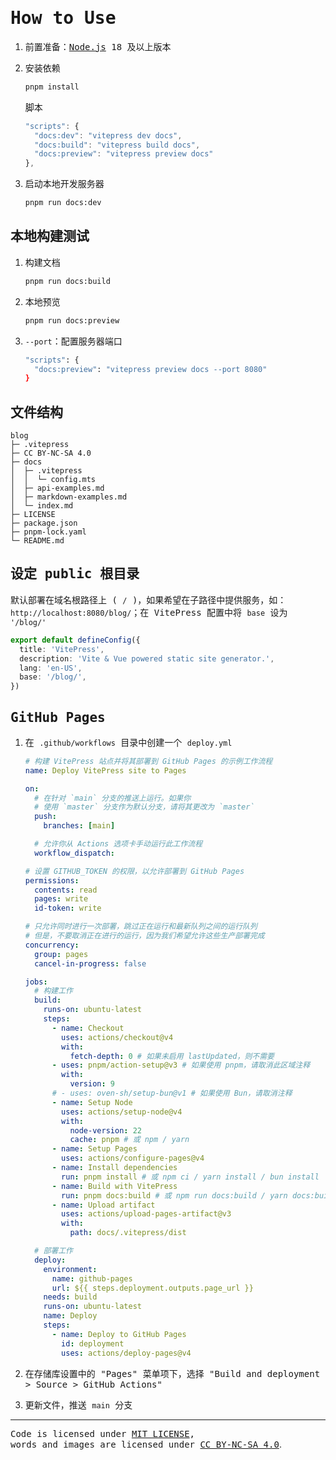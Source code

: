 # <samp>How to Use</samp>

1. <samp>前置准备：[Node.js](https://nodejs.org/) 18 及以上版本</samp>

2. <samp>安装依赖</samp>

   ```sh
   pnpm install
   ```

   <samp>脚本</samp>

   ```js
   "scripts": {
     "docs:dev": "vitepress dev docs",
     "docs:build": "vitepress build docs",
     "docs:preview": "vitepress preview docs"
   },
   ```

3. <samp>启动本地开发服务器</samp>

   ```sh
   pnpm run docs:dev
   ```

## <samp>本地构建测试</samp>

1. <samp>构建文档</samp>

   ```sh
   pnpm run docs:build
   ```

2. <samp>本地预览</samp>

   ```sh
   pnpm run docs:preview
   ```

3. <samp>`--port`：配置服务器端口</samp>

   ```sh
   "scripts": {
     "docs:preview": "vitepress preview docs --port 8080"
   }
   ```

## <samp>文件结构</samp>

```
blog
├─ .vitepress
├─ CC BY-NC-SA 4.0
├─ docs
│  ├─ .vitepress
│  │  └─ config.mts
│  ├─ api-examples.md
│  ├─ markdown-examples.md
│  └─ index.md
├─ LICENSE
├─ package.json
├─ pnpm-lock.yaml
└─ README.md
````

## <samp>设定 public 根目录</samp>

<samp>默认部署在域名根路径上 ( `/` )，如果希望在子路径中提供服务，如： `http://localhost:8080/blog/`；在 VitePress 配置中将 `base` 设为 `'/blog/'`</samp>

```ts
export default defineConfig({
  title: 'VitePress',
  description: 'Vite & Vue powered static site generator.',
  lang: 'en-US',
  base: '/blog/',
})
```

## <samp>GitHub Pages</samp>

1. <samp>在 `.github/workflows` 目录中创建一个 `deploy.yml` </samp>

   ```yaml
   # 构建 VitePress 站点并将其部署到 GitHub Pages 的示例工作流程
   name: Deploy VitePress site to Pages
   
   on:
     # 在针对 `main` 分支的推送上运行。如果你
     # 使用 `master` 分支作为默认分支，请将其更改为 `master`
     push:
       branches: [main]
   
     # 允许你从 Actions 选项卡手动运行此工作流程
     workflow_dispatch:
   
   # 设置 GITHUB_TOKEN 的权限，以允许部署到 GitHub Pages
   permissions:
     contents: read
     pages: write
     id-token: write
   
   # 只允许同时进行一次部署，跳过正在运行和最新队列之间的运行队列
   # 但是，不要取消正在进行的运行，因为我们希望允许这些生产部署完成
   concurrency:
     group: pages
     cancel-in-progress: false
   
   jobs:
     # 构建工作
     build:
       runs-on: ubuntu-latest
       steps:
         - name: Checkout
           uses: actions/checkout@v4
           with:
             fetch-depth: 0 # 如果未启用 lastUpdated，则不需要
         - uses: pnpm/action-setup@v3 # 如果使用 pnpm，请取消此区域注释
           with:
             version: 9
         # - uses: oven-sh/setup-bun@v1 # 如果使用 Bun，请取消注释
         - name: Setup Node
           uses: actions/setup-node@v4
           with:
             node-version: 22
             cache: pnpm # 或 npm / yarn
         - name: Setup Pages
           uses: actions/configure-pages@v4
         - name: Install dependencies
           run: pnpm install # 或 npm ci / yarn install / bun install
         - name: Build with VitePress
           run: pnpm docs:build # 或 npm run docs:build / yarn docs:build / bun run docs:build
         - name: Upload artifact
           uses: actions/upload-pages-artifact@v3
           with:
             path: docs/.vitepress/dist
   
     # 部署工作
     deploy:
       environment:
         name: github-pages
         url: ${{ steps.deployment.outputs.page_url }}
       needs: build
       runs-on: ubuntu-latest
       name: Deploy
       steps:
         - name: Deploy to GitHub Pages
           id: deployment
           uses: actions/deploy-pages@v4
   ```

2. <samp>在存储库设置中的 "Pages" 菜单项下，选择 "Build and deployment > Source > GitHub Actions"</samp>
3. <samp>更新文件，推送 `main` 分支</samp>

----

<samp>Code is licensed under <a href='./LICENSE'>MIT LICENSE</a>, <br>words and images are licensed under <a href='https://creativecommons.org/licenses/by-nc-sa/4.0/'>CC BY-NC-SA 4.0</a></samp>.
